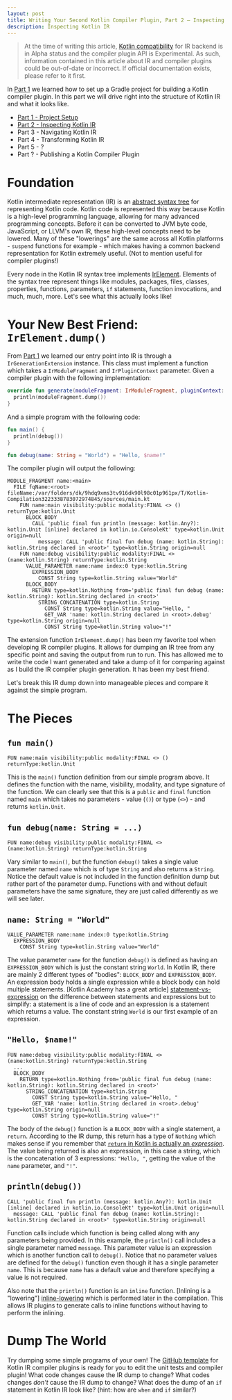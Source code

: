 ```yaml
---
layout: post
title: Writing Your Second Kotlin Compiler Plugin, Part 2 — Inspecting Kotlin IR
description: Inspecting Kotlin IR
---
```


> At the time of writing this article, [Kotlin compatibility] for IR backend is in Alpha status and
> the compiler plugin API is Experimental. As such, information contained in this article about IR
> and compiler plugins could be out-of-date or incorrect. If official documentation exists, please
> refer to it first.

In [Part 1] we learned how to set up a Gradle project for building a Kotlin compiler plugin. In this
part we will drive right into the structure of Kotlin IR and what it looks like.

- [Part 1 - Project Setup][Part 1]
- [Part 2 - Inspecting Kotlin IR][Part 2]
- Part 3 - Navigating Kotlin IR
- Part 4 - Transforming Kotlin IR
- Part 5 - ?
- Part ? - Publishing a Kotlin Compiler Plugin

# Foundation

Kotlin intermediate representation (IR) is an [abstract syntax tree] for representing Kotlin code.
Kotlin code is represented this way because Kotlin is a high-level programming language, allowing
for many advanced programming concepts. Before it can be converted to JVM byte code, JavaScript, or
LLVM's own IR, these high-level concepts need to be lowered. Many of these "lowerings" are the same 
across all Kotlin platforms - `suspend` functions for example - which makes having a common backend
representation for Kotlin extremely useful. (Not to mention useful for compiler plugins!)

Every node in the Kotlin IR syntax tree implements [IrElement]. Elements of the syntax tree
represent things like modules, packages, files, classes, properties, functions, parameters, `if`
statements, function invocations, and much, much, more. Let's see what this actually looks like!

# Your New Best Friend: `IrElement.dump()`

From [Part 1] we learned our entry point into IR is through a `IrGenerationExtension` instance. This
class must implement a function which takes a `IrModuleFragment` and `IrPluginContext` parameter.
Given a compiler plugin with the following implementation:

```kotlin
override fun generate(moduleFragment: IrModuleFragment, pluginContext: IrPluginContext) {
  println(moduleFragment.dump())
}
```

And a simple program with the following code:

```kotlin
fun main() {
  println(debug())
}

fun debug(name: String = "World") = "Hello, $name!"
```

The compiler plugin will output the following:

```text
MODULE_FRAGMENT name:<main>
  FILE fqName:<root> fileName:/var/folders/dk/9hdq9xms3tv916dk90l98c01p961px/T/Kotlin-Compilation3223338783072974845/sources/main.kt
    FUN name:main visibility:public modality:FINAL <> () returnType:kotlin.Unit
      BLOCK_BODY
        CALL 'public final fun println (message: kotlin.Any?): kotlin.Unit [inline] declared in kotlin.io.ConsoleKt' type=kotlin.Unit origin=null
          message: CALL 'public final fun debug (name: kotlin.String): kotlin.String declared in <root>' type=kotlin.String origin=null
    FUN name:debug visibility:public modality:FINAL <> (name:kotlin.String) returnType:kotlin.String
      VALUE_PARAMETER name:name index:0 type:kotlin.String
        EXPRESSION_BODY
          CONST String type=kotlin.String value="World"
      BLOCK_BODY
        RETURN type=kotlin.Nothing from='public final fun debug (name: kotlin.String): kotlin.String declared in <root>'
          STRING_CONCATENATION type=kotlin.String
            CONST String type=kotlin.String value="Hello, "
            GET_VAR 'name: kotlin.String declared in <root>.debug' type=kotlin.String origin=null
            CONST String type=kotlin.String value="!"
```

The extension function `IrElement.dump()` has been my favorite tool when developing IR compiler
plugins. It allows for dumping an IR tree from any specific point and saving the output from run to
run. This has allowed me to write the code I want generated and take a dump of it for comparing
against as I build the IR compiler plugin generation. It has been my best friend.

Let's break this IR dump down into manageable pieces and compare it against the simple program.

# The Pieces

## `fun main()`

```text
FUN name:main visibility:public modality:FINAL <> () returnType:kotlin.Unit
```

This is the `main()` function definition from our simple program above. It defines the function with
the name, visibility, modality, and type signature of the function. We can clearly see that this is
a `public` and `final` function named `main` which takes no parameters - value (`()`) or type
(`<>`) - and returns `kotlin.Unit`.

## `fun debug(name: String = ...)`

```text
FUN name:debug visibility:public modality:FINAL <> (name:kotlin.String) returnType:kotlin.String
```

Vary similar to `main()`, but the function `debug()` takes a single value parameter named `name`
which is of type `String` and also returns a `String`. Notice the default value is not included in
the function definition dump but rather part of the parameter dump. Functions with and without
default parameters have the same signature, they are just called differently as we will see later.

## `name: String = "World"`

```text
VALUE_PARAMETER name:name index:0 type:kotlin.String
  EXPRESSION_BODY
    CONST String type=kotlin.String value="World"
```

The value parameter `name` for the function `debug()` is defined as having an `EXPRESSION_BODY`
which is just the constant string `World`. In Kotlin IR, there are mainly 2 different types of
"bodies": `BLOCK_BODY` and `EXPRESSION_BODY`. An expression body holds a single expression while a
block body can hold multiple statements. [Kotlin Academy has a great article]
[statement-vs-expression] on the difference between statements and expressions but to simplify: a
statement is a line of code and an expression is a statement which returns a value. The constant
string `World` is our first example of an expression.

## `"Hello, $name!"`

```text
FUN name:debug visibility:public modality:FINAL <> (name:kotlin.String) returnType:kotlin.String
  ...
  BLOCK_BODY
    RETURN type=kotlin.Nothing from='public final fun debug (name: kotlin.String): kotlin.String declared in <root>'
      STRING_CONCATENATION type=kotlin.String
        CONST String type=kotlin.String value="Hello, "
        GET_VAR 'name: kotlin.String declared in <root>.debug' type=kotlin.String origin=null
        CONST String type=kotlin.String value="!"
```

The body of the `debug()` function is a `BLOCK_BODY` with a single statement, a `return`. According
to the IR dump, this return has a type of `Nothing` which makes sense if you remember that [`return`
in Kotlin is actually an *expression*][return-expression]. The value being returned is also an
expression, in this case a string, which is the concatenation of 3 expressions: `"Hello, "`, getting
the value of the `name` parameter, and `"!"`.

## `println(debug())`

```text
CALL 'public final fun println (message: kotlin.Any?): kotlin.Unit [inline] declared in kotlin.io.ConsoleKt' type=kotlin.Unit origin=null
  message: CALL 'public final fun debug (name: kotlin.String): kotlin.String declared in <root>' type=kotlin.String origin=null
```

Function calls include which function is being called along with any parameters being provided. In
this example, the `println()` call includes a single parameter named `message`. This parameter value
is an expression which is another function call to `debug()`. Notice that no parameter values are
defined for the `debug()` function even though it has a single parameter `name`. This is because
`name` has a default value and therefore specifying a value is not required.

Also note that the `println()` function is an `inline` function. [Inlining is a "lowering"]
[inline-lowering] which is performed later in the compilation. This allows IR plugins to generate
calls to inline functions without having to perform the inlining.

# Dump The World

Try dumping some simple programs of your own! The [GitHub template] for Kotlin IR compiler plugins
is ready for you to edit the unit tests and compiler plugin! What code changes cause the IR dump to
change? What codes changes *don't* cause the IR dump to change? What does the dump of an `if`
statement in Kotlin IR look like? (hint: how are `when` and `if` similar?)

[Kotlin compatibility]: https://kotlinlang.org/docs/reference/evolution/components-stability.html
[Part 1]: https://blog.bnorm.dev/writing-your-second-compiler-plugin-part-1
[Part 2]: https://blog.bnorm.dev/writing-your-second-compiler-plugin-part-2
[abstract syntax tree]: https://en.wikipedia.org/wiki/Abstract_syntax_tree
[IrElement]: https://github.com/JetBrains/kotlin/blob/1.4.20/compiler/ir/ir.tree/src/org/jetbrains/kotlin/ir/IrElement.kt
[statement-vs-expression]: https://blog.kotlin-academy.com/kotlin-programmer-dictionary-statement-vs-expression-e6743ba1aaa0
[return-expression]: https://kotlinlang.org/docs/reference/returns.html
[inline-lowering]: https://github.com/JetBrains/kotlin/blob/1.4.20/compiler/ir/backend.common/src/org/jetbrains/kotlin/backend/common/lower/inline/FunctionInlining.kt
[GitHub template]: https://github.com/bnorm/kotlin-ir-plugin-template
